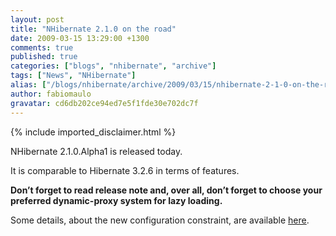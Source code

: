 ```yaml
---
layout: post
title: "NHibernate 2.1.0 on the road"
date: 2009-03-15 13:29:00 +1300
comments: true
published: true
categories: ["blogs", "nhibernate", "archive"]
tags: ["News", "NHibernate"]
alias: ["/blogs/nhibernate/archive/2009/03/15/nhibernate-2-1-0-on-the-road.aspx"]
author: fabiomaulo
gravatar: cd6db202ce94ed7e5f1fde30e702dc7f
---
```

{% include imported_disclaimer.html %}
<p>NHibernate 2.1.0.Alpha1 is released today. </p>
<p>It is comparable to Hibernate 3.2.6 in terms of features.&nbsp; </p>
<p><strong>Don&rsquo;t forget to read release note and, over all, don&rsquo;t forget to choose your preferred dynamic-proxy system for lazy loading.</strong></p>
<p>Some details, about the new configuration constraint, are available <a href="/blogs/nhibernate/archive/2008/11/09/nh2-1-0-bytecode-providers.aspx">here</a>.</p>
